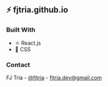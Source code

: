 ## ⚡️ fjtria.github.io

### Built With
- ⚛️ React.js
- 🎨 CSS

### Contact
FJ Tria - [@fjtria](https://www.linkedin.com/in/fjtria/) - fjtria.dev@gmail.com
